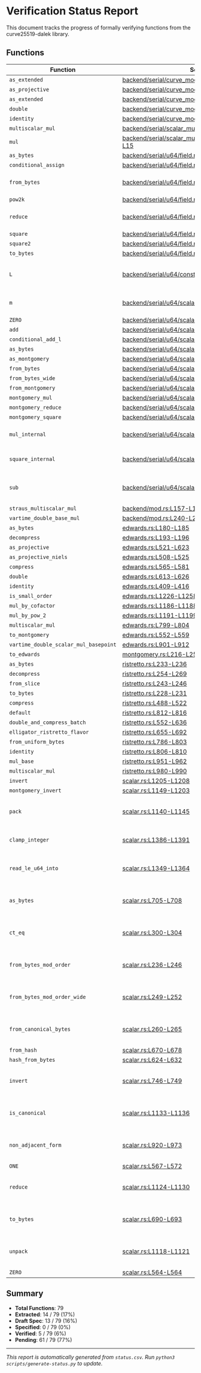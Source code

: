 # Verification Status Report

This document tracks the progress of formally verifying functions from the curve25519-dalek library.

## Functions

| Function | Source | Spec Theorem | Extracted | Verified | Notes |
|----------|--------|--------------|-----------|----------|-------|
| `as_extended` | [backend/serial/curve_models/mod.rs:L364-L372](curve25519-dalek/src/backend/serial/curve_models/mod.rs#L364-L372) | - | ☐ | ☐ |  |
| `as_projective` | [backend/serial/curve_models/mod.rs:L352-L359](curve25519-dalek/src/backend/serial/curve_models/mod.rs#L352-L359) | - | ☐ | ☐ |  |
| `as_extended` | [backend/serial/curve_models/mod.rs:L337-L345](curve25519-dalek/src/backend/serial/curve_models/mod.rs#L337-L345) | - | ☐ | ☐ |  |
| `double` | [backend/serial/curve_models/mod.rs:L380-L397](curve25519-dalek/src/backend/serial/curve_models/mod.rs#L380-L397) | - | ☐ | ☐ |  |
| `identity` | [backend/serial/curve_models/mod.rs:L229-L237](curve25519-dalek/src/backend/serial/curve_models/mod.rs#L229-L237) | - | ☐ | ☐ |  |
| `multiscalar_mul` | [backend/serial/scalar_mul/straus.rs:L1-L47](curve25519-dalek/src/backend/serial/scalar_mul/straus.rs#L1-L47) | - | ☐ | ☐ |  |
| `mul` | [backend/serial/scalar_mul/vartime_double_base.rs:L1-L15](curve25519-dalek/src/backend/serial/scalar_mul/vartime_double_base.rs#L1-L15) | - | ☐ | ☐ |  |
| `as_bytes` | [backend/serial/u64/field.rs:L367-L369](curve25519-dalek/src/backend/serial/u64/field.rs#L367-L369) | - | ☐ | ☐ |  |
| `conditional_assign` | [backend/serial/u64/field.rs:L247-L254](curve25519-dalek/src/backend/serial/u64/field.rs#L247-L254) | - | ☐ | ☐ |  |
| `from_bytes` | [backend/serial/u64/field.rs:L337-L363](curve25519-dalek/src/backend/serial/u64/field.rs#L337-L363) | - | ☐ | ☐ | Extraction issue (Array.make) |
| `pow2k` | [backend/serial/u64/field.rs:L460-L565](curve25519-dalek/src/backend/serial/u64/field.rs#L460-L565) | - | ☐ | ☐ |  |
| `reduce` | [backend/serial/u64/field.rs:L290-L323](curve25519-dalek/src/backend/serial/u64/field.rs#L290-L323) | [Backend/Serial/U64/Field/FieldElement51/Reduce.lean](Curve25519Dalek/Proofs/Backend/Serial/U64/Field/FieldElement51/Reduce.lean) | ✅ | ✅ | Verified (oliver-butterley) |
| `square` | [backend/serial/u64/field.rs:L561-L561](curve25519-dalek/src/backend/serial/u64/field.rs#L561-L561) | - | ☐ | ☐ |  |
| `square2` | [backend/serial/u64/field.rs:L566-L570](curve25519-dalek/src/backend/serial/u64/field.rs#L566-L570) | - | ☐ | ☐ |  |
| `to_bytes` | [backend/serial/u64/field.rs:L374-L456](curve25519-dalek/src/backend/serial/u64/field.rs#L374-L456) | - | ✅ | ☐ |  |
| `L` | [backend/serial/u64/constants.rs:L127-L133](curve25519-dalek/src/backend/serial/u64/constants.rs#L127-L133) | - | ✅ | ☐ | Brackets required in extracted Lean |
| `m` | [backend/serial/u64/scalar.rs:L56-L58](curve25519-dalek/src/backend/serial/u64/scalar.rs#L56-L58) | [Backend/Serial/U64/Scalar/M.lean](Curve25519Dalek/Proofs/Backend/Serial/U64/Scalar/M.lean) | ✅ | ✅ | Verified (oliver-butterley) |
| `ZERO` | [backend/serial/u64/scalar.rs:L62-L62](curve25519-dalek/src/backend/serial/u64/scalar.rs#L62-L62) | - | ✅ | ☐ |  |
| `add` | [backend/serial/u64/scalar.rs:L159-L174](curve25519-dalek/src/backend/serial/u64/scalar.rs#L159-L174) | - | ☐ | ☐ |  |
| `conditional_add_l` | [backend/serial/u64/scalar.rs:L195-L208](curve25519-dalek/src/backend/serial/u64/scalar.rs#L195-L208) | - | ✅ | ☐ |  |
| `as_bytes` | [backend/serial/u64/scalar.rs:L119-L158](curve25519-dalek/src/backend/serial/u64/scalar.rs#L119-L158) | - | ☐ | ☐ |  |
| `as_montgomery` | [backend/serial/u64/scalar.rs:L317-L323](curve25519-dalek/src/backend/serial/u64/scalar.rs#L317-L323) | - | ☐ | ☐ |  |
| `from_bytes` | [backend/serial/u64/scalar.rs:L64-L85](curve25519-dalek/src/backend/serial/u64/scalar.rs#L64-L85) | - | ☐ | ☐ |  |
| `from_bytes_wide` | [backend/serial/u64/scalar.rs:L87-L116](curve25519-dalek/src/backend/serial/u64/scalar.rs#L87-L116) | - | ☐ | ☐ |  |
| `from_montgomery` | [backend/serial/u64/scalar.rs:L324-L432](curve25519-dalek/src/backend/serial/u64/scalar.rs#L324-L432) | - | ☐ | ☐ |  |
| `montgomery_mul` | [backend/serial/u64/scalar.rs:L304-L306](curve25519-dalek/src/backend/serial/u64/scalar.rs#L304-L306) | - | ☐ | ☐ |  |
| `montgomery_reduce` | [backend/serial/u64/scalar.rs:L253-L258](curve25519-dalek/src/backend/serial/u64/scalar.rs#L253-L258) | - | ☐ | ☐ |  |
| `montgomery_square` | [backend/serial/u64/scalar.rs:L310-L312](curve25519-dalek/src/backend/serial/u64/scalar.rs#L310-L312) | - | ☐ | ☐ |  |
| `mul_internal` | [backend/serial/u64/scalar.rs:L203-L217](curve25519-dalek/src/backend/serial/u64/scalar.rs#L203-L217) | [Backend/Serial/U64/Scalar/Scalar52/MulInternal.lean](Curve25519Dalek/Proofs/Backend/Serial/U64/Scalar/Scalar52/MulInternal.lean) | ✅ | ✅ | Verified (oliver-butterley) |
| `square_internal` | [backend/serial/u64/scalar.rs:L222-L241](curve25519-dalek/src/backend/serial/u64/scalar.rs#L222-L241) | [Backend/Serial/U64/Scalar/Scalar52/SquareInternal.lean](Curve25519Dalek/Proofs/Backend/Serial/U64/Scalar/Scalar52/SquareInternal.lean) | ✅ | ✅ | Verified (oliver-butterley) |
| `sub` | [backend/serial/u64/scalar.rs:L175-L198](curve25519-dalek/src/backend/serial/u64/scalar.rs#L175-L198) | - | ✅ | ☐ | Minor refactor of loop required |
| `straus_multiscalar_mul` | [backend/mod.rs:L157-L191](curve25519-dalek/src/backend/mod.rs#L157-L191) | - | ☐ | ☐ |  |
| `vartime_double_base_mul` | [backend/mod.rs:L240-L245](curve25519-dalek/src/backend/mod.rs#L240-L245) | - | ☐ | ☐ |  |
| `as_bytes` | [edwards.rs:L180-L185](curve25519-dalek/src/edwards.rs#L180-L185) | - | ☐ | ☐ |  |
| `decompress` | [edwards.rs:L193-L196](curve25519-dalek/src/edwards.rs#L193-L196) | - | ☐ | ☐ |  |
| `as_projective` | [edwards.rs:L521-L623](curve25519-dalek/src/edwards.rs#L521-L623) | - | ☐ | ☐ |  |
| `as_projective_niels` | [edwards.rs:L508-L525](curve25519-dalek/src/edwards.rs#L508-L525) | - | ☐ | ☐ |  |
| `compress` | [edwards.rs:L565-L581](curve25519-dalek/src/edwards.rs#L565-L581) | - | ☐ | ☐ |  |
| `double` | [edwards.rs:L613-L626](curve25519-dalek/src/edwards.rs#L613-L626) | - | ☐ | ☐ |  |
| `identity` | [edwards.rs:L409-L416](curve25519-dalek/src/edwards.rs#L409-L416) | - | ☐ | ☐ |  |
| `is_small_order` | [edwards.rs:L1226-L1258](curve25519-dalek/src/edwards.rs#L1226-L1258) | - | ☐ | ☐ |  |
| `mul_by_cofactor` | [edwards.rs:L1186-L1188](curve25519-dalek/src/edwards.rs#L1186-L1188) | - | ☐ | ☐ |  |
| `mul_by_pow_2` | [edwards.rs:L1191-L1199](curve25519-dalek/src/edwards.rs#L1191-L1199) | - | ☐ | ☐ |  |
| `multiscalar_mul` | [edwards.rs:L799-L804](curve25519-dalek/src/edwards.rs#L799-L804) | - | ☐ | ☐ |  |
| `to_montgomery` | [edwards.rs:L552-L559](curve25519-dalek/src/edwards.rs#L552-L559) | - | ☐ | ☐ |  |
| `vartime_double_scalar_mul_basepoint` | [edwards.rs:L901-L912](curve25519-dalek/src/edwards.rs#L901-L912) | - | ☐ | ☐ |  |
| `to_edwards` | [montgomery.rs:L216-L252](curve25519-dalek/src/montgomery.rs#L216-L252) | - | ☐ | ☐ |  |
| `as_bytes` | [ristretto.rs:L233-L236](curve25519-dalek/src/ristretto.rs#L233-L236) | - | ☐ | ☐ |  |
| `decompress` | [ristretto.rs:L254-L269](curve25519-dalek/src/ristretto.rs#L254-L269) | - | ☐ | ☐ |  |
| `from_slice` | [ristretto.rs:L243-L246](curve25519-dalek/src/ristretto.rs#L243-L246) | - | ☐ | ☐ |  |
| `to_bytes` | [ristretto.rs:L228-L231](curve25519-dalek/src/ristretto.rs#L228-L231) | - | ☐ | ☐ |  |
| `compress` | [ristretto.rs:L488-L522](curve25519-dalek/src/ristretto.rs#L488-L522) | - | ☐ | ☐ |  |
| `default` | [ristretto.rs:L812-L816](curve25519-dalek/src/ristretto.rs#L812-L816) | - | ☐ | ☐ |  |
| `double_and_compress_batch` | [ristretto.rs:L552-L636](curve25519-dalek/src/ristretto.rs#L552-L636) | - | ☐ | ☐ |  |
| `elligator_ristretto_flavor` | [ristretto.rs:L655-L692](curve25519-dalek/src/ristretto.rs#L655-L692) | - | ☐ | ☐ |  |
| `from_uniform_bytes` | [ristretto.rs:L786-L803](curve25519-dalek/src/ristretto.rs#L786-L803) | - | ☐ | ☐ |  |
| `identity` | [ristretto.rs:L806-L810](curve25519-dalek/src/ristretto.rs#L806-L810) | - | ☐ | ☐ |  |
| `mul_base` | [ristretto.rs:L951-L962](curve25519-dalek/src/ristretto.rs#L951-L962) | - | ☐ | ☐ |  |
| `multiscalar_mul` | [ristretto.rs:L980-L990](curve25519-dalek/src/ristretto.rs#L980-L990) | - | ☐ | ☐ |  |
| `invert` | [scalar.rs:L1205-L1208](curve25519-dalek/src/scalar.rs#L1205-L1208) | - | ☐ | ☐ |  |
| `montgomery_invert` | [scalar.rs:L1149-L1203](curve25519-dalek/src/scalar.rs#L1149-L1203) | - | ☐ | ☐ |  |
| `pack` | [scalar.rs:L1140-L1145](curve25519-dalek/src/scalar.rs#L1140-L1145) | - | ☐ | ✏️ | NL-specs written (markus-dablander) |
| `clamp_integer` | [scalar.rs:L1386-L1391](curve25519-dalek/src/scalar.rs#L1386-L1391) | [Scalar/ClampInteger.lean](Curve25519Dalek/Proofs/Scalar/ClampInteger.lean) | ✅ | ✅ | Verified (oliver-butterley) |
| `read_le_u64_into` | [scalar.rs:L1349-L1364](curve25519-dalek/src/scalar.rs#L1349-L1364) | - | ☐ | ✏️ | NL-specs written (markus-dablander) |
| `as_bytes` | [scalar.rs:L705-L708](curve25519-dalek/src/scalar.rs#L705-L708) | - | ✅ | ✏️ | NL-specs written (markus-dablander) |
| `ct_eq` | [scalar.rs:L300-L304](curve25519-dalek/src/scalar.rs#L300-L304) | [Scalar/Scalar/CtEq.lean](Curve25519Dalek/Proofs/Scalar/Scalar/CtEq.lean) | ☐ | ✏️ | NL-specs written (markus-dablander) |
| `from_bytes_mod_order` | [scalar.rs:L236-L246](curve25519-dalek/src/scalar.rs#L236-L246) | - | ☐ | ✏️ | NL-specs written (markus-dablander) |
| `from_bytes_mod_order_wide` | [scalar.rs:L249-L252](curve25519-dalek/src/scalar.rs#L249-L252) | - | ☐ | ✏️ | NL-specs written (markus-dablander) |
| `from_canonical_bytes` | [scalar.rs:L260-L265](curve25519-dalek/src/scalar.rs#L260-L265) | - | ☐ | ✏️ | NL-specs written (markus-dablander) |
| `from_hash` | [scalar.rs:L670-L678](curve25519-dalek/src/scalar.rs#L670-L678) | - | ☐ | ☐ |  |
| `hash_from_bytes` | [scalar.rs:L624-L632](curve25519-dalek/src/scalar.rs#L624-L632) | - | ☐ | ☐ |  |
| `invert` | [scalar.rs:L746-L749](curve25519-dalek/src/scalar.rs#L746-L749) | - | ☐ | ✏️ | NL-specs written (markus-dablander) |
| `is_canonical` | [scalar.rs:L1133-L1136](curve25519-dalek/src/scalar.rs#L1133-L1136) | - | ☐ | ✏️ | NL-specs written (markus-dablander) |
| `non_adjacent_form` | [scalar.rs:L920-L973](curve25519-dalek/src/scalar.rs#L920-L973) | - | ☐ | ✏️ | NL-specs written (markus-dablander) |
| `ONE` | [scalar.rs:L567-L572](curve25519-dalek/src/scalar.rs#L567-L572) | - | ✅ | ☐ |  |
| `reduce` | [scalar.rs:L1124-L1130](curve25519-dalek/src/scalar.rs#L1124-L1130) | - | ☐ | ✏️ | NL-specs written (markus-dablander) |
| `to_bytes` | [scalar.rs:L690-L693](curve25519-dalek/src/scalar.rs#L690-L693) | - | ✅ | ✏️ | NL-specs written (markus-dablander) |
| `unpack` | [scalar.rs:L1118-L1121](curve25519-dalek/src/scalar.rs#L1118-L1121) | - | ☐ | ✏️ | NL-specs written (markus-dablander) |
| `ZERO` | [scalar.rs:L564-L564](curve25519-dalek/src/scalar.rs#L564-L564) | - | ✅ | ☐ |  |

## Summary

- **Total Functions**: 79
- **Extracted**: 14 / 79 (17%)
- **Draft Spec**: 13 / 79 (16%)
- **Specified**: 0 / 79 (0%)
- **Verified**: 5 / 79 (6%)
- **Pending**: 61 / 79 (77%)

---

*This report is automatically generated from `status.csv`. Run `python3 scripts/generate-status.py` to update.*
